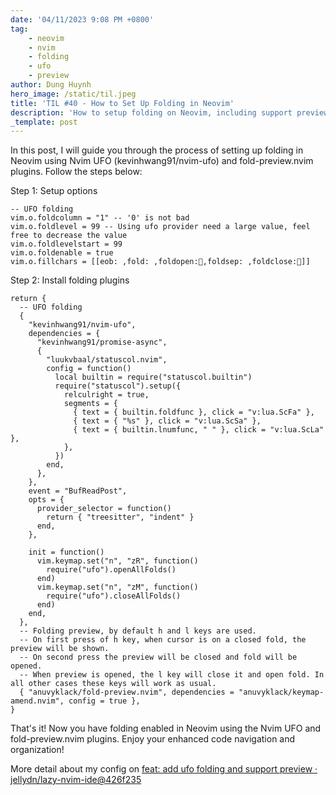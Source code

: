 ```yaml
---
date: '04/11/2023 9:08 PM +0800'
tag:
    - neovim
    - nvim
    - folding
    - ufo
    - preview
author: Dung Huynh
hero_image: /static/til.jpeg
title: 'TIL #40 - How to Set Up Folding in Neovim'
description: 'How to setup folding on Neovim, including support preview the fold'
_template: post
---
```


In this post, I will guide you through the process of setting up folding in Neovim using Nvim UFO (kevinhwang91/nvim-ufo) and fold-preview.nvim plugins. Follow the steps below:

Step 1: Setup options

    -- UFO folding
    vim.o.foldcolumn = "1" -- '0' is not bad
    vim.o.foldlevel = 99 -- Using ufo provider need a large value, feel free to decrease the value
    vim.o.foldlevelstart = 99
    vim.o.foldenable = true
    vim.o.fillchars = [[eob: ,fold: ,foldopen:,foldsep: ,foldclose:]]

Step 2: Install folding plugins

    return {
      -- UFO folding
      {
        "kevinhwang91/nvim-ufo",
        dependencies = {
          "kevinhwang91/promise-async",
          {
            "luukvbaal/statuscol.nvim",
            config = function()
              local builtin = require("statuscol.builtin")
              require("statuscol").setup({
                relculright = true,
                segments = {
                  { text = { builtin.foldfunc }, click = "v:lua.ScFa" },
                  { text = { "%s" }, click = "v:lua.ScSa" },
                  { text = { builtin.lnumfunc, " " }, click = "v:lua.ScLa" },
                },
              })
            end,
          },
        },
        event = "BufReadPost",
        opts = {
          provider_selector = function()
            return { "treesitter", "indent" }
          end,
        },

        init = function()
          vim.keymap.set("n", "zR", function()
            require("ufo").openAllFolds()
          end)
          vim.keymap.set("n", "zM", function()
            require("ufo").closeAllFolds()
          end)
        end,
      },
      -- Folding preview, by default h and l keys are used.
      -- On first press of h key, when cursor is on a closed fold, the preview will be shown.
      -- On second press the preview will be closed and fold will be opened.
      -- When preview is opened, the l key will close it and open fold. In all other cases these keys will work as usual.
      { "anuvyklack/fold-preview.nvim", dependencies = "anuvyklack/keymap-amend.nvim", config = true },
    }

That's it! Now you have folding enabled in Neovim using the Nvim UFO and fold-preview.nvim plugins. Enjoy your enhanced code navigation and organization!

More detail about my config on [feat: add ufo folding and support preview · jellydn/lazy-nvim-ide@426f235](https://github.com/jellydn/lazy-nvim-ide/commit/426f235702636a673cfa2075e978f5ebe7331830)
